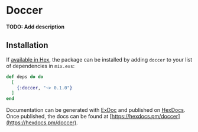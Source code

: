 # Doccer

**TODO: Add description**

## Installation

If [available in Hex](https://hex.pm/docs/publish), the package can be installed
by adding `doccer` to your list of dependencies in `mix.exs`:

```elixir
def deps do do
  [
    {:doccer, "~> 0.1.0"}
  ]
end
```

Documentation can be generated with [ExDoc](https://github.com/elixir-lang/ex_doc)
and published on [HexDocs](https://hexdocs.pm). Once published, the docs can
be found at [https://hexdocs.pm/doccer](https://hexdocs.pm/doccer).

